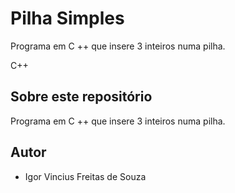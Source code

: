 
# Pilha Simples
Programa em C ++ que insere 3 inteiros numa pilha.

C++
## Sobre este repositório

Programa em C ++ que insere 3 inteiros numa pilha.

## Autor

* Igor Vincius Freitas de Souza
